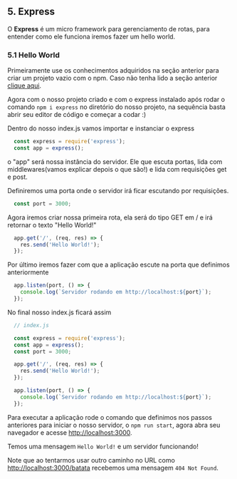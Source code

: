 ## 5. Express

O **Express** é um micro framework para gerenciamento de rotas, para entender como ele funciona iremos fazer um hello world.

### 5.1 Hello World

Primeiramente use os conhecimentos adquiridos na seção anterior para criar um projeto vazio com o npm. Caso não tenha lido a seção anterior [clique aqui](../1-primeiros-passos/npm.md).

Agora com o nosso projeto criado e com o express instalado após rodar o comando `npm i express` no diretório do nosso projeto, na sequência basta abrir seu editor de código e começar a codar :)

Dentro do nosso index.js vamos importar e instanciar o express

```javascript
  const express = require('express');
  const app = express();
```

o "app" será nossa instância do servidor. Ele que escuta portas, lida com middlewares(vamos explicar depois o que são!) e lida com requisições get e post.

Definiremos uma porta onde o servidor irá ficar escutando por requisições.

```javascript
  const port = 3000;
```

Agora iremos criar nossa primeira rota, ela será do tipo GET em / e irá retornar o texto "Hello World!"

```javascript
  app.get('/', (req, res) => {
    res.send('Hello World!');
  });
```

Por último iremos fazer com que a aplicação escute na porta que definimos anteriormente

```javascript
  app.listen(port, () => {
    console.log(`Servidor rodando em http://localhost:${port}`);
  });
```

No final nosso index.js ficará assim

```javascript
  // index.js

  const express = require('express');
  const app = express();
  const port = 3000;

  app.get('/', (req, res) => {
    res.send('Hello World!');
  });

  app.listen(port, () => {
    console.log(`Servidor rodando em http://localhost:${port}`);
  });
```

Para executar a aplicação rode o comando que definimos nos passos anteriores para iniciar o nosso servidor, o `npm run start`, agora abra seu navegador e acesse [http://localhost:3000](http://localhost:3000).

Temos uma mensagem `Hello World!` e um servidor funcionando! 

Note que ao tentarmos usar outro caminho no URL como [http://localhost:3000/batata](http://localhost:3000/batata) recebemos uma mensagem `404 Not Found`.
